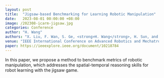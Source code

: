 ```yaml
---
layout: post
title:  "Jigsaw-based Benchmarking for Learning Robotic Manipulation"
date:   2023-08-01 00:00:00 +08:00
image: /202308-icarm-jigsaw.jpg
categories: Conference
author: "H. Wang"
authors: "X. Liu, F. Wan, S. Ge, <strong>H. Wang</strong>, H. Sun, and C. Song"
venue: "IEEE International Conference on Advanced Robotics and Mechatronics (ICARM)"
paper: https://ieeexplore.ieee.org/document/10218784
---
```

In this paper, we propose a method to benchmark metrics of robotic manipulation, which addresses the spatial-temporal reasoning skills for robot learning with the jigsaw game.